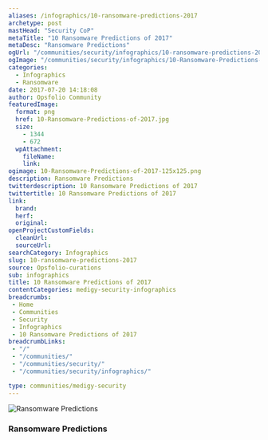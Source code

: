 ```yaml
---
aliases: /infographics/10-ransomware-predictions-2017
archetype: post
mastHead: "Security CoP"
metaTitle: "10 Ransomware Predictions of 2017"
metaDesc: "Ransomware Predictions" 
ogUrl: "/communities/security/infographics/10-ransomware-predictions-2017"
ogImage: "/communities/security/infographics/10-Ransomware-Predictions-of-2017.jpg"
categories:
  - Infographics
  - Ransomware
date: 2017-07-20 14:18:08
author: Opsfolio Community
featuredImage:
  format: png
  href: 10-Ransomware-Predictions-of-2017.jpg
  size:
    - 1344
    - 672
  wpAttachment:
    fileName:
    link:
ogimage: 10-Ransomware-Predictions-of-2017-125x125.png
description: Ransomware Predictions
twitterdescription: 10 Ransomware Predictions of 2017
twittertitle: 10 Ransomware Predictions of 2017
link:
  brand:
  herf:
  original:
openProjectCustomFields:
  cleanUrl:
  sourceUrl:
searchCategory: Infographics
slug: 10-ransomware-predictions-2017
source: Opsfolio-curations
sub: infographics
title: 10 Ransomware Predictions of 2017
contentCategories: medigy-security-infographics
breadcrumbs:
 - Home
 - Communities
 - Security
 - Infographics
 - 10 Ransomware Predictions of 2017
breadcrumbLinks:
 - "/"
 - "/communities/"
 - "/communities/security/"
 - "/communities/security/infographics/"

type: communities/medigy-security
---
```

![Ransomware Predictions](/communities/security/infographics/10-Ransomware-Predictions-of-2017.jpg)

### Ransomware Predictions